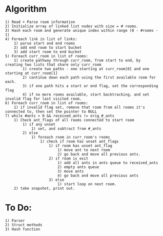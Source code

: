 # Algorithm

    1) Read + Parse room information
    2) Initialize array of linked list nodes with size = # rooms.
    3) Hash each room and generate unique index within range (0 - #rooms - 1)
    4) Foreach link in list of links:
        1) parse start and end rooms
        2) add end room to start bucket
        3) add start room to end bucket
    5) Foreach curr_room in list of rooms:
        1) create pathway through curr_room, from start to end, by creating two lists that share only curr_room
            1) create two paths - one starting at curr_room[0] and one starting at curr_room[1]
            2) continue down each path using the first available room for each.
            3) if one path hits a start or end flag, set the corresponding flag
            4) if no more rooms available, start backtracking, and set invalid flag for last visited room.
    6) Foreach curr_room in list of rooms:
        1) if invalid flag set, remove that room from all rooms it's connected to, then set the pointer to NULL
    7) while #ants > 0 && received_ants != orig_#_ants
        1) Check ant_flags of all rooms connected to start room
            1) if any unset
                1) set, and subtract from #_ants
            2) else
                1) foreach room in curr_room's rooms
                    1) check if room has unset ant_flags
                        1) if room has unset ant_flag
                            1) move ant to next room
                            2) go back and move all previous ants.
                        2) if room is exit
                            1) add all ants in ants queue to received_ants
                            2) empty ants queue
                            3) move ants
                            4) go back and move all previous ants
                        3) else
                            1) start loop on next room.
        2) take snapshot, print out.

# To Do:

    1) Parser
    2) Struct methods
    3) Hash function  

<!--
    1) start-list
      1) init start-list(curr_room)
      2) foreach prospective_room in curr_room bucket:
        1) if prospective_room->start, return list
        2) if prospective_room not in start-list, add to start-list, change curr_room to new room
      3) if no prospective rooms available, remove last room, backtrack
    2) end-list
      1) init end-list(curr_room)
      2) foreach prospective_room in curr_room bucket:
        1) if prospective_room->end, return list
        2) if prospective_room not in start-list or end-list, add to end-list, change curr_room to new room
      3) if no prospective rooms available, mark last room as -1, remove, backtrack
    -->

